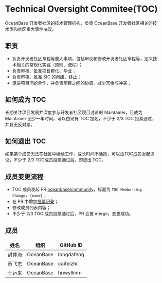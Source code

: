 # Technical Oversight Commitee(TOC)

OceanBase 开发者社区的技术管理机构，负责 OceanBase 开发者社区相关的技术类和社区重大事件决议。

## 职责

- 负责开发者社区章程等重大事项，包括审议和修改开发者社区章程等，定义技术相关的常规化实践（原则、流程）；
- 负责审核、批准项目孵化、毕业；
- 负责审核、批准 SIG 的创建、终止；
- 促进项目间的合作，并负责项目之间的协调，减少冗余与冲突；

## 如何成为 TOC
长期关注项目发展并深度参与开发者社区项目讨论的 Maintainer，且成为 Maintainer 至少一年时间，可以由现有 TOC 提名，不少于 2/3 TOC 投票通过，并且无反对票。

## 如何退出 TOC
如果某个成员无法在社区中继续工作，或长时间不活跃，可以由TOC成员发起提议，不少于 2/3 TOC成员投票通过后，即退出 TOC。

## 成员变更流程

- TOC 成员发起 PR [oceanbase/community](https://github.com/oceanbase/community)，标题为 `TOC Membership Change: {name}`；
- 在 PR 中增加[投票记录](../votes/README_CN.md)；
- 修改成员列表内容；
- 不少于  2/3 TOC 成员投票通过后，PR 会被 merge，变更成功。

## 成员

| 姓名 | 组织 | GitHub ID |
| --- | --- | --- |
| 封仲淹 | OceanBase | longdafeng |
| 蔡飞志 | OceanBase | caifeizhi |
| 王运来 | OceanBase | hnwyllmm |